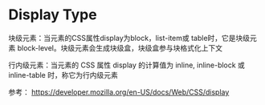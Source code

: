 # Display Type

块级元素：当元素的CSS属性display为block，list-item或 table时，它是块级元素 block-level。块级元素会生成块级盒，块级盒参与块格式化上下文

行内级元素：当元素的 CSS 属性 display 的计算值为 inline, inline-block 或 inline-table 时，称它为行内级元素

参考：
https://developer.mozilla.org/en-US/docs/Web/CSS/display
